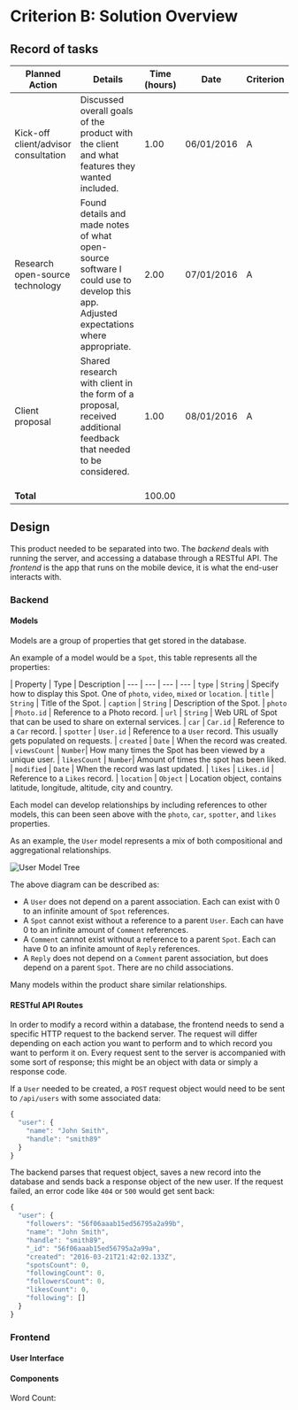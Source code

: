 # Criterion B: Solution Overview

## Record of tasks

| Planned Action | Details | Time (hours) | Date | Criterion |
|--------------------------------------|-------------------------------------------------------------------------------------------------------------------------------------|--------------|------------|-----------|
| Kick-off client/advisor consultation | Discussed overall goals of the product with the client and what features they wanted included. | 1.00 | 06/01/2016 | A |
| Research open-source technology | Found details and made notes of what open-source software I could use to develop this app. Adjusted expectations where appropriate. | 2.00 | 07/01/2016 | A |
| Client proposal | Shared research with client in the form of a proposal, received additional feedback that needed to be considered. | 1.00 | 08/01/2016 | A |
|  |  |  |  |  |
|  |  |  |  |  |
|  |  |  |  |  |
| **Total** |  | 100.00 |  |  |

## Design

This product needed to be separated into two. The *backend* deals with running the server, and accessing a database through a RESTful API. The *frontend* is the app that runs on the mobile device, it is what the end-user interacts with.

### Backend

#### Models

Models are a group of properties that get stored in the database.

An example of a model would be a `Spot`, this table represents all the properties:

| Property | Type | Description
| --- | --- | --- | ---
| `type` | `String` | Specify how to display this Spot. One of `photo`, `video`, `mixed` or `location`.
| `title` | `String` | Title of the Spot.
| `caption` | `String` | Description of the Spot.
| `photo` | `Photo.id` | Reference to a Photo record.
| `url` | `String` | Web URL of Spot that can be used to share on external services.
| `car` | `Car.id` | Reference to a `Car` record.
| `spotter` | `User.id` | Reference to a `User` record. This usually gets populated on requests.
| `created` | `Date` | When the record was created.
| `viewsCount` | `Number`| How many times the Spot has been viewed by a unique user.
| `likesCount` | `Number`| Amount of times the spot has been liked.
| `modified` | `Date` | When the record was last updated.
| `likes` | `Likes.id` | Reference to a `Likes` record.
| `location` | `Object` | Location object, contains latitude, longitude, altitude, city and country.

Each model can develop relationships by including references to other models, this can been seen above with the `photo`, `car`, `spotter`, and `likes` properties.

As an example, the `User` model represents a mix of both compositional and aggregational relationships.

![User Model Tree](https://dl.dropboxusercontent.com/u/61518573/locus-diagrams/user-horizontal-tree.svg)

The above diagram can be described as:

- A `User` does not depend on a parent association. Each can exist with 0 to an infinite amount of `Spot` references.
- A `Spot` cannot exist without a reference to a parent `User`. Each can have 0 to an infinite amount of `Comment` references.
- A `Comment` cannot exist without a reference to a parent `Spot`. Each can have 0 to an infinite amount of `Reply` references.
- A `Reply` does not depend on a `Comment` parent association, but does depend on a parent `Spot`. There are no child associations.

Many models within the product share similar relationships.

#### RESTful API Routes

In order to modify a record within a database, the frontend needs to send a specific HTTP request to the backend server. The request will differ depending on each action you want to perform and to which record you want to perform it on.
Every request sent to the server is accompanied with some sort of response; this might be an object with data or simply a response code.

If a `User` needed to be created, a `POST` request object would need to be sent to `/api/users` with some associated data:

```js
{
  "user": {
    "name": "John Smith",
    "handle": "smith89"
  }  
}
```

The backend parses that request object, saves a new record into the database and sends back a response object of the new user. If the request failed, an error code like `404` or `500` would get sent back:

```js
{
  "user": {
    "followers": "56f06aaab15ed56795a2a99b",
    "name": "John Smith",
    "handle": "smith89",
    "_id": "56f06aaab15ed56795a2a99a",
    "created": "2016-03-21T21:42:02.133Z",
    "spotsCount": 0,
    "followingCount": 0,
    "followersCount": 0,
    "likesCount": 0,
    "following": []
  }
}
```

### Frontend

#### User Interface

#### Components

Word Count: 